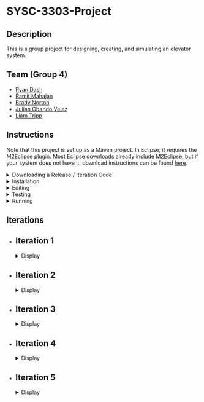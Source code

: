 # SYSC-3303-Project

## Description

This is a group project for designing, creating, and simulating an elevator system.

## Team (Group 4)

  - [Ryan Dash](https://github.com/ryandash)
  - [Ramit Mahajan](https://github.com/RamitMahajan)
  - [Brady Norton](https://github.com/Bnortron)
  - [Julian Obando Velez](https://github.com/julian-carleton)
  - [Liam Tripp](https://github.com/cyberphoria)

## Instructions

Note that this project is set up as a Maven project. In Eclipse, it requires the [M2Eclipse](https://www.eclipse.org/m2e/) plugin. Most Eclipse downloads already include M2Eclipse, but if your system does not have it, download instructions can be found [here](https://stackoverflow.com/a/13640110).

<details>
  <summary>Downloading a Release / Iteration Code</summary>

1. Choose the tag for the iteration. For example v0.1 refers to iteration 1.  
  
![Picture1](https://user-images.githubusercontent.com/71390371/152629966-a56e28e7-1c0d-4dca-a3f3-d64325755f05.png)

2. Go to the Code tab and Download Zip
  
![Picture2](https://user-images.githubusercontent.com/71390371/152629981-84ec3fa3-29d4-42db-82a5-b4ed0a5f4e82.png)

3. Unzip the folder and import the project into the IDE.
4. Proceed to step 9. of "Editing."
  
</details>

<details>
  <summary>Installation</summary>

#### Eclipse:

1. Download the ZIP file for the project. (In GitHub, found under "Code" button).
2. Extract the ZIP file. Remember where you put the extracted folder.
3. Open Eclipse. In the upper left corner, select File -> Import -> Maven -> Existing Maven Project. Click "Next" to continue.
4. [See "Import Maven Projects"] On the new popup screen, for "Root Directory," select the extracted project folder. Ignore the folder within the extracted project folder.

  <details>
  <summary>Show "Import Maven Projects"</summary>

  ![Import Maven Project](https://user-images.githubusercontent.com/61635007/161658503-5c94a77e-a862-4493-b24d-2ecfe9fbe226.png)

  </details>

5. Once the root directory is selected, in Eclipse, activate the "Advanced" dropdown. For the "Name Template" options, select [groupId].[artifactId]-[version].
6. Make sure "Resolve Workplace Projects" is checked under "Advanced."
7. Check the box where the project is. Select "Finish." The project should be added to the Project Explorer in Eclipse.
8. At this point there may be unresolved dependencies. To resolve this, in the Project Explorer, right click the project folder, or "pom.xml." From the context menu that pops up, select Maven -> Update Maven Project.
9. [See "Update Maven Project"]. A popup menu appears. Ensure the project checkbox is selected. Ensure the three checkboxes at the bottom of the popup menu are also checked.

  <details>
  <summary>Show "Update Maven Project"</summary>

  ![Update_Maven_Project](https://user-images.githubusercontent.com/61635007/161658707-fa88dcad-5d5e-4871-abc7-fd34c2e69011.png)

  </details>

10. In the popup menu, select "Finish." This downloads all dependencies from Maven automatically. They are locally stored in the directory "C:\Users\[your name]\.m2"
11. You should now be able to run the project.

</details>

<details>
  <summary>Editing</summary>

This is for importing the project and its entire branch history.

#### Eclipse:
  
1. Open Eclipse. Open the File menu and select "Import". This will open the "Import" window. From there select "Git"->"Projects from Git" as the import wizard and press Next>
2. From the next window, select "Clone URI" as the repository source and press Next>
3. Enter the URL of the git repository in this window which can be found by pressing the "Code" button and selecting the preferred connection protocol on the project's GitHub page
4. Paste the information obtained from the project page into the window. It may prefill some of the information in the window. Enter any required information
5. Due to an update in GitHub, account authentication with Eclipse via HTTPS might not work. It is not officially supported for security reasons. To overcome that error, follow the guide [here](https://stackoverflow.com/a/68802292)
6. After over coming the error, press Next> and it will show you the branches of the repository, do not make any changes to the default selected branches.
7. It will open the Local Destination window in which you can select the location of the folder where you want clone the repository. Press Next> 
8. In the next window, select "Import as general project" as the wizard from import and press Next>. This will load the project
9. From the project explorer window, right click the project folder and from the popup menu, select "Configure", then "Convert to Maven Project". This will convert the project into a Maven project.

</details>

<details>
  <summary>Testing</summary>

#### In Eclipse:

1. Ensure the project is loaded as a Maven project (instructions contained in Installation if downloaded via ZIP, or in the Editing section if connected to repository via Git)
2. Locate the test directory "src/test/java" in the workspace
3. Right click on the directory and select "Run As" -> "JUnit Test". This runs all the unit tests

Tests: 
- InputFileReaderTest: tests related to reading the JSON input file
- SchedulerTest: tests related to passing data between the systems
- DirectionTest: tests the Direction enum's getDirectionByName function
- ElevatorMotorTest: tests for the proper updating of states in the elevator motor class
- ElevatorSelectionTest: tests selecting idle elevators and tests adding more requests to active elevators using the selection algorithm. ElevatorSelectionTest must be run independently of other tests as it uses multiple threads with ports to test selecting an appropriate elevator and the port are used in previous tests causing the error "Address already in use: bind" to occur
- ElevatorFaultTest: tests the fault-handling behavior of the Elevator for the faults: Doors Interrupted, Doors Stuck, Elevator Interrupted, Elevator Stuck
- RequestQueueTest: tests that the RequestQueue adds ServiceRequests to the correct list and that requests are added and removed in the correct order
- MessageTransferTest: tests that objects are encoded/decoded properly, and that DatagramPackets are transferred between DatagramSockets
- FloorTest: tests that the ArrivalSensor correctly modifies an ApproachEvent
- FloorSubsystemTest: tests that the correct Floor is selected when an ApproachEvent is received
- PresenterTest: tests that presenter updates the view with the proper values and integration with the system
- SimulationTest ensures that the entire simulation, without the GUI, runs to completion multiple times
  
</details>

<details>
  <summary>Running</summary>

<br>

#### Description

The program can be run as one program with the class Structure. The program can also be run as multiple separate programs with the classes Scheduler, ElevatorSubsystem, and FloorSubsystem.

The multiple programs can be started manually or automatically. To start it manually, run the main methods of the following classes in order: ElevatorSubsystem, FloorSubsystem and Scheduler. Running them all automatically with a single button press depends on the IDE used. See instructions below for details. 

#### Eclipse

- Set the Run Configuration to run these classes in order: ElevatorSubsystem, FloorSubsystem, and Scheduler.

#### IntelliJ

- As IntelliJ does not allow ordered run configurations, the Multirun plugin is used. 

Multirun Instructions:
1. To install Multirun, click the Setting icon in the top right corner of IntelliJ. Select plugins. 
2. Search for Multirun in the plugins list. If it does not show up, there should be an option to search aftermarket plugins which you can click. 
3. Click the install button.
4. Multirun should now be installed and ready to use.
5. The run option should now be available in IntelliJ's run configurations.

</details>

## Iterations

- ## Iteration 1

  <details>
    <summary>Display</summary>

  ### Description

  This iteration of the project implements a multi-threaded system where all active subsystems, the Elevator Subsystem, the Floor Subsystem, and the Scheduler, act as both [Consumers and Producers](https://en.wikipedia.org/wiki/Producer%E2%80%93consumer_problem). Two buffers exist to achieve this, one for message passing between Scheduler and Elevator Subsystem and another for between Floor Subsystem and Scheduler. 

  ### Contributions

  | Member | Coding | Documentation | Misc
  | ------ | ------ | ------------- | ----
  | Ryan Dash | InputFileReader, JSON files, JSON File to data structure conversion, Message Transfer Implementation and Bug Fixes | Project Requirements Summary, UML Diagram Contributions | Code Review
  | Ramit Mahajan | Data Structure abstraction for the Request Systems / Subsystems | README Editing Instructions |
  | Brady Norton | Message transfer tests, InputFileReaderTest | README Testing + Installation Instructions, UML Sequence Diagram | Code Review
  | Julian Obando Velez | Message Transfer, Bounded Buffer, Bounded Buffer Test | UML Diagram Feedback, GitHub Releases | Code Review
  | Liam Tripp | Project Skeleton, Data Structures, InputFileReader, Direction, Message Transfer, Unit Testing | README Design, Early Design Diagrams, Design Document, Requirements Analysis | Discord Server, Google Drive, GitHub repo, Code reviews, Group lead, Instruction documents + videos 
  
  #### UML Class Diagram
  ![UML Class Diagram](https://user-images.githubusercontent.com/61635007/152667157-df45fbf8-6c48-430f-b47d-c82156e23872.png)

  #### UML Sequence Diagram

  ![UML Sequence Diagram](https://user-images.githubusercontent.com/61635007/154827908-c74e2fc4-68de-45b6-9b32-b8b85e857fe9.png)
  
  </details>

- ## Iteration 2
  <details>
    <summary>Display</summary>

  ### Description

  This iteration implements Elevator Movement and the order in which Elevators serve ServiceRequests. Note that a bug occurs when the FloorSubsystem runs out of Requests to send, as the other Runnable systems are left waiting for FloorSubsystem to send something it doesn't have. A solution could be to implement one buffer instead of two.

  <details>
    <summary>Show Long Description</summary>

  - The ElevatorSubsystem acts as an ElevatorController. It acts as intermediary between Elevators and the Scheduler. It also selects which elevator takes a request. It sends ApproachEvents and receives ElevatorRequests and ApproachEvents. 

  - A SystemEvent class was created as a parent for all messages. This is because each message has a Thread from which they originated and a Time at which they occurred.

  - The Scheduler is an intermediary between the ElevatorSubsystem and the FloorSubsystem. It can receive any type of SystemEvent.

  - The FloorSubsystem sends the ElevatorRequests obtained from the input file. It also receives ElevatorRequests back and sends ApproachEvents. All of which are sent through the scheduler.   

  - The elevator receives new requests from the elevator Subsystem to perform actions on other parts of the elevator. With the current implementation a list of requests is stored in the elevator for any type on new request. Requests that are stored in the elevator are sent to the FloorQueue, elevator motor, or handled by the elevator if they involve the elevator's status. Once a request is complete, the elevator uses the elevatorSubsystem to send information to the floorSubsystem and necessary information involving the request.

   - ApproachEvent is a SystemEvent with a true/false value indicating whether an Elevator should stop at a Floor. The ApproachEvents are passed from Elevator to FloorSubsystem each time an Elevator is about to stop at a FLoor. An ArrivalSensor in Floor confirms whether the elevator should stop. The ApproachEvent is then sent back to the Elevator, which proceeds depending on whether the ApproachEvent allows it to stop.

  - The Elevator Motor simulates movement and keeps track of the Elevator's direction and state of movement.
  
  - The FloorsQueue is the data structure used to store the floors to visit by an elevator. It uses two priority queues, one in ascending order and one in descending order for the floors to visit in the corresponding direction. Also, it has an extra queue, which temporarily saves the floors that were missed when going in a direction and swaps them to this direction queue when this queue has visited all of its floors.

  - The ElevatorSelectAlgorithm is an algorithm to select the best elevator to perform a new elevator request. The current implementation first checks for idle elevators and makes them perform requests. If all elevators are active then it will prioritize elevators based on expected completion of each elevator's queue time, the direction that the elevator is traveling, and if the new request is in between the current floor and destination floor of each elevator.
    
  - The ElevatorServiceAlgorithm is an algorithm to perform appropriate actions for each type of request that the elevator receives.
    
  </details>

  ### Contributions

  | Member | Coding | Documentation | Misc 
  | ------ | ------ | ------------- | ----
  | Ryan Dash | ElevatorSelectAlgorithm, ElevatorServiceAlgorithm | ElevatorServiceAlgorithm State Machine Diagram, UML Class Diagram, README | Code Review, Design Consultation
  | Ramit Mahajan | Arrival Sensor | UML Class Diagram, README | Code Review
  | Brady Norton | MovementState, ElevatorMotor, Elevator Properties, Elevator Movement | Elevator Movement State Machine Diagram, README| Code Review
  | Julian Obando Velez | FloorsQueue, FloorsQueueTest, ElevatorMotorTest | GitHub Release, README | Code Review
  | Liam Tripp | MovementState, ApproachEvent, SystemEvent, ApproachEvent Integration with ElevatorMovement | UML Class Diagram, Rough ElevatorMovement State Machine Diagram, README | Requirements Analysis, System Design, Delegating Tasks, Code Review
  
  #### UML Class Diagram
  ![image](https://user-images.githubusercontent.com/56605453/154828075-8269786d-84cd-4a64-8c7a-4cdaa294ca0e.png)

  #### UML State Machine Diagram for Service Algorithm

  ![Elevator_Service_Algorithm drawio](https://user-images.githubusercontent.com/56605453/154823993-ff5cb3f7-f500-4696-9f78-be6f628d8068.png)

  #### UML State Machine Diagram for Movement Algorithm

  ![Iteration_2_-_Elevator_State_Machine](https://user-images.githubusercontent.com/56605453/154823989-936bc6f0-0ebe-435c-99ae-941525b7de60.png)

  </details>

- ## Iteration 3
  <details>
    <summary>Display</summary>

  ### Description

  In this iteration, UDP data transfer between the systems is implemented. The simulation can now run multiple elevators.

    #### Major Changes
    - Simulation works for multiple elevators
    - Elevator Selection Algorithm: ElevatorSubsystem chooses which elevator serves a given request
    - Fixed BoundedBuffer glitch from Iteration 2, changed to UnboundedBuffer
    - Message Transfer: Use Client/Server scheme as seen in Assignments 2 and 3
    - UDP messages to transfer data
    - Add Doors class to Elevators
    - Integrated FloorsQueue with Elevator Movement Algorithm
    - More unit tests for FloorsQueue, Floors and FloorSubsystem, 
    - Finalized Elevator and ElevatorMotor properties update
    <br>
  
  <details>
    <summary>Show Long Description</summary>

    * Added serviceDirection to Elevator to distinguish between the direction the Elevator is moving (i.e. ElevatorMotor's direction) and what direction the Elevator is servicing requests in. 

    * Created Client/Server scheme like Assignment 2 and 3 of this class. MessageTransfer class holds DatagramSockets and a Queue of datagramPackets. 

    * The Client and IntermediateHost class each have a MessageTransfer. ElevatorSubsystem and FloorSubsystem, and Scheduler interact with the two classes each. 

    * For UDP data transfer, there are two Scheduler threads, one for sending messages from FloorSubsystem to ElevatorSubsytem, and another for vice-versa. Both FloorSubsystem and ElevatorSubsystem are still threads. Elevators are also threads.

    * The Client systems either request data or send data. FloorSubsystem's client requests and receives data from ElevatorToFloorHost. It sends data to FloorToElevatorHost. ElevatorSubystem requests and receives data from FloorToElevatorHost. It sends data to ElevatorToFloorHost.

    * To see output in the console, or to see how many times the elevator moves, search "moved"

    * MessageTransfer is the class that wraps the methods to handle packets for UDP communication, such as sending, receiving, queueing, decoding/encoding and printing the results of each message transfer.  

    * To solve the deadlock issues from Iteration 2, sending and receiving with the BoundedBuffer was changed from a busy-waiting scheme to an infinite loop checking a conditional statement. Although this prevents deadlock and allows the program to run successfully, it also causes considerable lag. 

    * To fix size issues with BoundedBuffer, an unbounded list was implemented - ConcurrentLinkedDeque, essentially an UnboundedBuffer.
  
    * Added ElevatorMonitor to Scheduler to allow the scheduler to quickly access all elevator data. An ElevatorMonitor is stored for each elevator in the scheduler.
  
    * Each Elevator monitor is updated by the elevator subsystem after a request that changes the properties and contents of the elevator has completed.

  </details>

  ### Contributions

  | Member | Coding | Documentation | Misc 
  | ------ | ------ | ------------- | ----
  | Ryan Dash | Elevator Selection Algorithm. Client, FloorSubsystem, ElevatorSubsystem Implementation, ElevatorSelectionTest | Diagram Review | Code review
  | Ramit Mahajan | Integrating Doors class | UML Diagram, README | Code review
  | Brady Norton | Elevator Movement Algorithm, Elevator Movement Properties Modification, Integrating Floors Queue into Movement, Movement Tests | Movement Design | Code review
  | Julian Obando Velez | Message Encoding/Decoding, Client for UDP, JUnit testing | Diagram Review | TA contact, Code review
  | Liam Tripp | Elevator Movement + FloorsQueue updates and Integration, Message passing bug fix, UnboundedBuffer, ApproachEvent Integration, MessageTransfer, Client-Host outline, Scheduler-Host Integration, FloorTest, RequestQueueTest | Design, Work Breakdown Structure, Dependency Diagram, UML Sequence Diagram, UML CLass Diagram | Code review

  ### Diagrams
   
  #### UML Class Diagram
  ![image](https://user-images.githubusercontent.com/61635007/158045772-5fb02a0e-ba15-4c39-bc07-6cc19efa0b91.png)
 
  #### Sequence Diagram: UDP DataTransfer of Data from FloorSubsystem to ElevatorSubsystem

  ![Iteration_3_DataTransferFloorToElevator_Sequence](https://user-images.githubusercontent.com/61635007/158044089-0322f422-9c0a-46de-a1d9-f903cd41e765.png)

  </details>

- ## Iteration 4
  <details>
    <summary>Display</summary>

  ### Description

  In this iteration, fault detection and handling is implemented. The simulation now shows faults for elevators.

  #### Major Changes
  - Added configuration files to automate running multiple main methods with a single button in IntelliJ
  - Introduced Fault Handling for Elevator
  - Removed BoundedBuffer, BoundedBufferTest
  - Fixed elevator selection algorithm to meet requirements
  <br>

  <details>
    <summary>Show Long Description</summary>
    <br>
  
    * Faults: There are four different types of Faults. It is assumed only one can occur at a time. All are hard faults except DOORS_INTERRUPTED, which is a soft fault. For the hard faults, the Elevator shuts down. For the soft faults, the Elevator is corrected so that it may continue. It is assumed that opening the doors is uninterruptable and that Doors may only be opened or closed when the Elevator is stopped. There is no fault handling for when a packet is lost, as that was not in the Iteration requirements itself. 
      - ELEVATOR_STUCK occurs when an Elevator gets stuck between Floors (when Moving) or gets stuck at a Floor (when stopped). 
      - ARRIVAL_SENSOR_FAIL occurs when the ArrivalSensor at a Floor fails to return an ApproachEvent to Scheduler before Elevator's movement timer has expired.
      - DOORS_STUCK occurs when the Doors malfunction while opening or closing.
      - DOORS_INTERRUPTED occurs when the Doors are interrupted while closing. 
    * Faults are tested using the ElevatorFaultTest file.
    * Added multirun configuration as well as FloorSubsystem, ElevatorSubsystem, and Scheduler configurations to allow multiple main methods to be run at once without needing to run each main method one at a time. This allows for fast testing in IntelliJ. This is not required to run multiple main methods in Eclipse as Eclipse already has this functionality built in.
    * Moved Elevator Selection to Scheduler and reworked IntermediateHost to allow for selection of elevators to work properly
    * Note that there is currently an unhandled case where an Elevator is at floor 1 and moving to floor 3. If it receives an request to move to floor 2 just before it is about to pass floor 2, it might not have enough time to stop or send and receive an approachEvent. This problem has yet to be dealt with.
  </details>

  ### Contributions

  | Member | Coding | Documentation | Misc 
  | ------ | ------ | ------------- | ----
  | Ryan Dash | Moved elevator selection to Scheduler, Reworked IntermediateHost for Elevator Selection, Improved Elevator Monitors | Updating README | Code Review
  | Ramit Mahajan | Doors Upgrade, Doors State Changes in Elevator | UML Class Diagram | Code Review 
  | Brady Norton | ArrivalSensor Integration, ApproachEvent Changes | README Contribution | Code Review, Some Fault Type Ideas
  | Julian Obando Velez | | Timing Diagrams | Code Review
  | Liam Tripp | ElevatorFaultTest, Fault enum, Elevator Faults, Elevator Movement Tests, changed RequestQueue from PriorityQueue to TreeSet, Improved Console Output Statements, Movement bug fixes | Work Breakdown Structure, Updated Movement State Machine Diagram, Updating README | Code Review

  ### Diagrams

  #### UML Class Diagram

  ![UMLClassDiagram](https://user-images.githubusercontent.com/61635007/160321686-72ed3f7e-c35d-4d6e-a65b-0a8bcfc80e01.png)

  #### UML State Machine Diagram
  - Elevator Movement (With Faults)
  ![ElevatorMovement](https://user-images.githubusercontent.com/61635007/160426651-d9931d82-27a4-408d-95ab-5f08ccd2b4c3.png)
  
  #### Timing Diagrams

  - Arrival Sensor Fault
  ![ArrivalSensorFault](https://user-images.githubusercontent.com/71390371/160315145-06c438b2-cb96-4d46-9060-d0d52dbae82b.PNG)

  - Elevator Stuck Fault
  ![ElevatorStuckFault](https://user-images.githubusercontent.com/71390371/160318124-d13e65a2-c7a1-47b4-abfb-22ea892e0bb2.PNG)
  
  - Door Stuck Fault
  ![DoorFault](https://user-images.githubusercontent.com/71390371/160315213-693b2eb4-a16a-410b-8327-489baa8ecb12.PNG)

  </details>

- ## Iteration 5
  <details>
    <summary>Display</summary>

  ### Description

  In this iteration, a GUI was implemented to display Elevator information in real time. Measurements were also done to determine the performance of the Scheduler. Methods to initialize and terminate the system were also added. Iteration and general requirements not met in previous iterations were addressed. 

  <details>
    <summary>Show Long Description</summary>
    <br>
    
    * GUI Design Pattern: The design pattern that was selected is the [Model-Presenter-View](https://en.wikipedia.org/wiki/Model%E2%80%93view%E2%80%93presenter) pattern, with the Scheduler for FloorSubsystemToElevatorSubsystem acting as the Model. The Presenter is static in Scheduler, so it's shared by both. ElevatorView is the Panel for displaying each elevator while ElevatorViewContainer contains all the ElevatorViews. Presenter updates an ElevatorView when it's passed an ElevatorMonitor from Scheduler.
    <br>
    
    ![GUI](https://user-images.githubusercontent.com/61635007/163075152-23db6387-42a7-49d9-8973-f9499136c20e.png)    

    * Changes to faults: As seen above, the window for the Fault buttons are separate from the Elevator window. This is because there was not enough time to add the buttons directly to each ElevatorView. There were also concerns about data concurrency between the ElevatorView and Elevator if it the buttons were in the ElevatorView. Instead, the Fault window is created in the ElevatorSubsystem.
   The two door faults were reduced to one, as seen below. Soft faults are handled by acknowledging of the fault in the system and clearing it, so that the system can continue its operation. Hard faults are handled by shutting down the elevator altogether and emptying out its requests queue.

      - ELEVATOR_STUCK: hard fault that occurs when an Elevator gets stuck between Floors (when Moving) or gets stuck at a Floor (when stopped). Triggered by pressing an "Elevator Stuck" button in the GUI.
      - ARRIVAL_SENSOR_FAIL: hard fault that occurs when the ArrivalSensor at a Floor fails to return an ApproachEvent to Scheduler before Elevator's movement timer has expired.
      - DOORS_STUCK: soft fault that occurs when the Doors malfunction while opening or closing. Triggered by pushing a "Door Stuck" button in the GUI.

    * Simulation Initialization and Termination: The simulation is initialized using information contained in the Structure class. ElevatorSubsystem and FloorSubsystem are initialized and wait for the Scheduler to pass them a Structure. The Structure is initialized in Scheduler's main method. Each of the two Scheduler threads, one for passing information between ElevatorSubsystem and FloorSubsystem, the other vice-versa, pass Structure to FloorSubsystem and ElevatorSubsystem, respectively. Introduced conditions to terminate the Threads of the Simulation. This was done with a SystemStatus class for Scheduler, ElevatorSubsystem, FloorSubsystem, and each of the Elevators. The termination condition of the threads is when SystemStatus.activated() is false, except for Scheduler, which requires both Scheduler threads to be inactive. A Scheduler's termination is achieved by its Timer expiring. Each Scheduler sends a termination message to the System it communicates with and then terminates itself. The systems are then terminated by receiving the message, which indicates to the SystemStatus that the class’s thread should end.
    
  </details>

  ### Contributions

  | Member | Coding | Documentation | Misc 
  | ------ | ------ | ------------- | ----
  | Ryan Dash | Fix ElevatorSelectionTest, Fix elevator door status updating incorrectly, (Unimplemented) Many-to-two Elevator-to-Scheduler, Elevator and Floor Buttons | UML Class Diagram | Brainstorming, Code Review
  | Ramit Mahajan | Updated ElevatorMotor | UML Class Diagram | Code Review
  | Brady Norton | Updating ElevatorMonitor Properties, Added Current Request to GUI, (Unfinished) ArrivalSensor Integration Testing, Fixing FloorSubsystem and Floor Tests | README | Code Review
  | Julian Obando Velez | Fault Injection GUI, Fault Handling, Implemented Performance Instrumentation | Final Project Presentation, Video Recording, Performance Testing README, Faults README | Scheduler Performance Testing and Measurements, Brainstorming, Code Review
  | Liam Tripp | Presenter, ElevatorView, ElevatorViewContainer, RequestQueue with ServiceRequests, System Initialization and Termination, SimulationTest, Refactor Elevator, Refactor Scheduler (Unfinished) Give Elevator an ElevatorMonitor | UML Class Diagram, README Reflection, Iteration 5 Requirements Analysis and Work Breakdown Structure, System Design README Installation instructions, README, Final Project Presentation | Brainstorming, Code Review
  
  ### Diagrams

  #### UML Class Diagram

  ![UML Class Diagram](https://user-images.githubusercontent.com/61635007/163095931-c9f438ef-46c2-4290-9ba9-9e798060d626.png)


  #### UML State Machine Diagram
  - Elevator Movement (With faults)
  ![Elevator Movement State Machine Diagram](https://user-images.githubusercontent.com/61635007/163073011-82bdddf8-4c09-477f-abd6-da9f8a81f000.png)


  <details>
    <summary>Reflection</summary>
    
    This project is mostly a success as it meets most of the requirements. 

    ### Successes
    The README design is excellent. The UML Class Diagram is the most complete diagram in the project. Virtually all methods and classes have Javadocs and have consistent formatting.

    ### Areas for Improvement

    #### Design
    The Elevator has too much intelligence. One solution explored was having the RequestQueue in the Scheduler. This would allow Scheduler to have more awareness Elevator's current and future state. It would also solve the data concurrency problem between Elevator and ElevatorView, and meet the project requirements better.
    A state machine pattern for the Elevator was not implemented due to not enough people working on the design. More contributions from team members during the design phase of the project could have helped alleviate pressure during system design. There were also bugs left in the code as seen in #43 that were not addressed in time for iteration submissions. Completing the project at least a day before the deadline would helped solve that. 
    
    #### Team

    A consistent problem throughout the project was team members not completing coding work until the day of the deadline. This could be solved by members being proactive and engaged with the project instead of passive, or by more deadlines being set. The deadlines would require more involvement from the team during the design phase. Proactive members would allow for ongoing development and issues to be addressed earlier rather than later. 

    There was also a problem where the most proactive members did most of the work while passive members did work close to the iteration submission dates. This was often due to there not being enough set deadlines. The person who did the most Requirements Analysis was also tasked with assigning work to team members. This often resulted in burnout, work not being assigned, and iteration requirements not being met. There was an attempt to solve this by creating starting from Iteration 2, as seen in #54, #75, #105, and #151. Most of the work to be done for the project was laid out in these documents. However, it did not result in work being done earlier. Deadlines were still not created because it was assumed the existence of the WBS would result in team members being more proactive. This mostly false, as passive members remained passive. The biggest difference was that the work-to-do was clearer.

  </details>
  
  <details>
    <summary>Performance Testing</summary>

    #### Testing Description
    The performance of the system is measured based on the time that the scheduler takes to handle all the requests that it receives from the input file. This was implemented by saving the start time and end time, and then comparing them to each other. The start time is measured as soon as the scheduler system is started, while the end time is recorded when the scheduler handles the last request. 

    However, knowing the last request is not trivial, so it was necessary to implement an inactivity timer. This timer checks for inactivity in the scheduler to determine when it has finished. Every time the scheduler does work it resets the timer, however, if the timer reaches a time out time it assumes that the scheduler is finished and records this time as the end time. Finally, the total performance time is calculated by subtracting the start time and timeout time from the end time.     

    Elapsed time=end time-start time-timeout

    #### Where were the measuring instruments placed?

    - Start time: Measured just before the system goes live. 
    - End time: Measured as soon as the timer goes off.
    - Reset: Every time the scheduler finishes a task. 

    #### Measurements

    The system was measured using two of these timers, one timer per thread communicating with the elevator subsystem and floor subsystem. The longer measurement is used for calculations since this is the one that reflects the actual last activity of the scheduler. And the system was not inputted with fault during these measurements.

    Also, the measurements were taken for the inputs of: 

    1. 2000 ms time between floors 
    1. 500 ms time to open or close doors
    1. Four elevators
    1. 20 floors

    #### Calculations:

    The calculations were made using Excel MS. 

    - Mean was calculated using =AVERAGE() function
    - Standard Deviation was calculated using =STDEV.S()
    - Confidential interval value for 95% was calculated using the formula: 

          mean±(std.deviation*z_(95%))/(√(# samples)),   where  z_(95%) = 1.96 (constant value)     
    - Time to process a request = Total elapsed time / 17 requests 

    #### Measurements

    |Trial #|Elapsed Time msecs|
    | :- | :- |
    |1|82216|
    |2|82212|
    |3|82217|
    |4|82208|
    |5|82226|
    |6|82242|
    |7|82215|
    |8|82221|
    |9|82237|
    |10|82231|
    |11|82219|
    |12|82254|

    #### Results

    |Mean|82225|
    | :- | -: |
    |Std. Deviation|14|
    |Interval Value (95%)|8|

    - The total time it takes to process all request is (82225 +- 8) ms, with 95% confidence.
    - The time it takes to process a request is (4836 +- 0.47) ms, with 95% confidence.
  
  </details>
</details>
